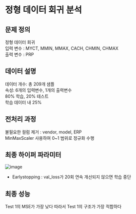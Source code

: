# 정형 데이터 회귀 분석

## 문제 정의
정형 데이터 회귀  
입력 변수 : MYCT, MMIN, MMAX, CACH, CHMIN, CHMAX  
출력 변수 : PRP

## 데이터 설명
데이터 개수:  총 209개 샘플  
속성: 6개의 입력변수, 1개의 출력변수  
80% 학습, 20% 테스트  
학습 데이터 내 25%

## 전처리 과정 
불필요한 컬럼 제거 : vendor, model, ERP  
MinMaxScaler 사용하여 0~1 범위로 정규화 수행

## 최종 하이퍼 파라미터
![image](https://github.com/user-attachments/assets/e1971825-c488-4cff-aa85-2dbdb7cd51b9)

- Earlystopping : val_loss가 20회 연속 개선되지 않으면 학습 중단

## 최종 성능 
Test 1의 MSE가 가장 낮다 따라서 Test 1의 구조가 가장 적합하다

